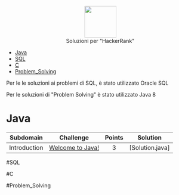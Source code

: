 <p align="center">
    <a href="https://www.hackerrank.com/Cinghiamenisco">
        <img height=85 src="https://d3keuzeb2crhkn.cloudfront.net/hackerrank/assets/styleguide/logo_wordmark-f5c5eb61ab0a154c3ed9eda24d0b9e31.svg">
    </a>
    <br>Soluzioni per "HackerRank"
</p>

* [Java](#Java)
* [SQL](#SQL)
* [C](#C)
* [Problem_Solving](#Problem_Solving)

Per le le soluzioni ai problemi di SQL, è stato utilizzato Oracle SQL

Per le soluzioni di "Problem Solving" è stato utilizzato Java 8

# Java

|          Subdomain          |                                                         Challenge                                                        | Points |                                                                                         Solution                                                                                        |
|:---------------------------:|:------------------------------------------------------------------------------------------------------------------------:|:------:|:---------------------------------------------------------------------------------------------------------------------------------------------------------------------------------------:|
|         Introduction        | [Welcome to Java!](https://www.hackerrank.com/challenges/welcome-to-java)                                                |    3   | [Solution.java]              |

#SQL

#C

#Problem_Solving
